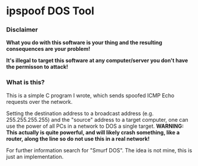 # ipspoof DOS Tool

### Disclaimer
**What you do with this software is your thing and the resulting consequences are your problem!**

**It's illegal to target this software at any computer/server you don't have the permisson to attack!**

### What is this?
This is a simple C program I wrote, which sends spoofed ICMP Echo requests over the network.

Setting the destination address to a broadcast address (e.g. 255.255.255.255) and the "source" address to a target computer, one can use the power of all PCs in a network to DOS a single target. **WARNING: This actually is quite powerful, and will likely crash something, like a router, along the line so do not use this in a real network!**

For further information search for "Smurf DOS". The idea is not mine, this is just an implementation.
